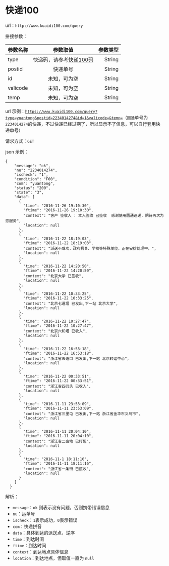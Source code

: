 # 快递100 #

url：`http://www.kuaidi100.com/query`

拼接参数：

| 参数名称        | 参数取值           | 参数类型  |
| ------------- |:-------------:| -----:|
| type      | 快递码，请参考[快递100码](https://github.com/shichunlei/-Api/blob/master/ExpressDelivery100Code.json) | String |
| postid      | 快递单号      |   String |
| id | 未知，可为空      |    String |
| valicode | 未知，可为空      |    String |
| temp | 未知，可为空      |    String |

url 示例：[`https://www.kuaidi100.com/query?type=yuantong&postid=2234014274&id=1&valicode=&temp=`](https://www.kuaidi100.com/query?type=yuantong&postid=2234014274&id=1&valicode=&temp=)（`圆通`单号为`2234014274`的快递，不过快递已经过期了，所以显示不了信息，可以自行套用快递单号）

请求方式：`GET`

json 示例：

	{
	    "message": "ok",
	    "nu": "2234014274",
	    "ischeck": "1",
	    "condition": "F00",
	    "com": "yuantong",
	    "status": "200",
	    "state": "3",
	    "data": [
	      {
	        "time": "2016-11-26 19:10:30",
	        "ftime": "2016-11-26 19:10:30",
	        "context": "客户 签收人 : 本人签收 已签收  感谢使用圆通速递，期待再次为您服务",
	        "location": null
	      },
	      {
	        "time": "2016-11-22 18:19:03",
	        "ftime": "2016-11-22 18:19:03",
	        "context": "派送不成功，政府机关、学校等特殊单位，正在安排处理中。",
	        "location": null
	      },
	      {
	        "time": "2016-11-22 14:20:50",
	        "ftime": "2016-11-22 14:20:50",
	        "context": "北京大学 已签收",
	        "location": null
	      },
	      {
	        "time": "2016-11-22 10:33:25",
	        "ftime": "2016-11-22 10:33:25",
	        "context": "北京七道堰 已发出,下一站 北京大学",
	        "location": null
	      },
	      {
	        "time": "2016-11-22 10:27:47",
	        "ftime": "2016-11-22 10:27:47",
	        "context": "北京六和塔 已收入",
	        "location": null
	      },
	      {
	        "time": "2016-11-22 16:53:18",
	        "ftime": "2016-11-22 16:53:18",
	        "context": "浙江省五道口 已发出,下一站 北京转运中心",
	        "location": null
	      },
	      {
	        "time": "2016-11-22 00:33:51",
	        "ftime": "2016-11-22 00:33:51",
	        "context": "浙江省四码头 已收入",
	        "location": null
	      },
	      {
	        "time": "2016-11-11 23:53:09",
	        "ftime": "2016-11-11 23:53:09",
	        "context": "浙江省三里屯 已发出,下一站 浙江省金华市义乌市",
	        "location": null
	      },
	      {
	        "time": "2016-11-11 20:04:10",
	        "ftime": "2016-11-11 20:04:10",
	        "context": "浙江省二亩地 已打包",
	        "location": null
	      },
	      {
	        "time": "2016-11-1 18:11:16",
	        "ftime": "2016-11-11 18:11:16",
	        "context": "浙江省一条街 已揽收",
	        "location": null
	      }
	    ]
	  }

解析：

- `message`：`ok` 则表示没有问题，否则携带错误信息
- `nu`：运单号
- `ischeck`：`1`表示成功，`0`表示错误
- `com`：快递拼音
- `data`：具体到达的派送点，逆序
- `time`：到达时间
- `ftime`：到达时间
- `context`：到达地点具体信息
- `location`：到达地点，但取值一直为 `null`